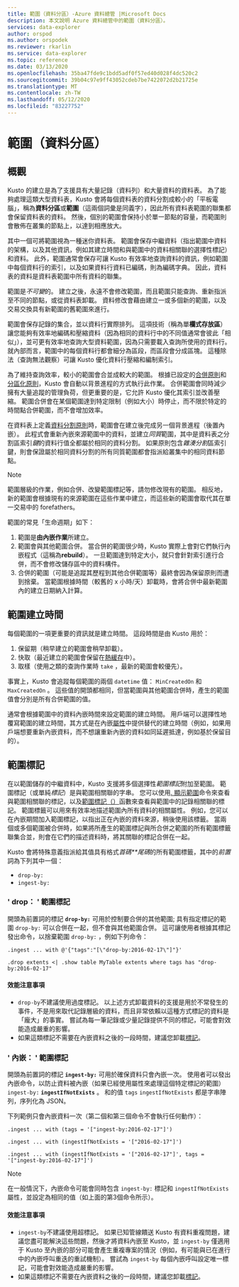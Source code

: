 ```yaml
---
title: 範圍（資料分區）-Azure 資料總管 |Microsoft Docs
description: 本文說明 Azure 資料總管中的範圍（資料分區）。
services: data-explorer
author: orspod
ms.author: orspodek
ms.reviewer: rkarlin
ms.service: data-explorer
ms.topic: reference
ms.date: 03/13/2020
ms.openlocfilehash: 35ba47fde9c1bdd5adf0f57ed40d028f4dc520c2
ms.sourcegitcommit: 39b04c97e9ff43052cdeb7be7422072d2b21725e
ms.translationtype: MT
ms.contentlocale: zh-TW
ms.lasthandoff: 05/12/2020
ms.locfileid: "83227752"
---
```

# <a name="extents-data-shards"></a>範圍（資料分區）

## <a name="overview"></a>概觀

Kusto 的建立是為了支援具有大量記錄（資料列）和大量資料的資料表。 為了能夠處理這類大型資料表，Kusto 會將每個資料表的資料分割成較小的「平板電腦」，稱為**資料分區**或**範圍**（這兩個詞彙是同義字），因此所有資料表範圍的聯集都會保留資料表的資料。 然後，個別的範圍會保持小於單一節點的容量，而範圍則會散佈在叢集的節點上，以達到相應放大。 

其中一個可將範圍視為一種迷你資料表。 範圍會保存中繼資料（指出範圍中資料的架構，以及其他資訊，例如其建立時間和與範圍中的資料相關聯的選擇性標記）和資料。 此外，範圍通常會保存可讓 Kusto 有效率地查詢資料的資訊，例如範圍中每個資料行的索引，以及如果資料行資料已編碼，則為編碼字典。 因此，資料表的資料是資料表範圍中所有資料的聯集。

範圍是*不可變*的。 建立之後，永遠不會修改範圍，而且範圍只能查詢、重新指派至不同的節點，或從資料表卸載。 資料修改會藉由建立一或多個新的範圍，以及交易交換具有新範圍的舊範圍來進行。

範圍會保存記錄的集合，並以資料行實際排列。
這項技術（稱為單**欄式存放區**）讓您能夠有效率地編碼和壓縮資料（因為相同的資料行中的不同值通常會彼此「相似」），並可更有效率地查詢大型資料範圍，因為只需要載入查詢所使用的資料行。 就內部而言，範圍中的每個資料行都會細分為區段，而區段會分成區塊。 這種除法（查詢無法觀察）可讓 Kusto 優化資料行壓縮和編制索引。

為了維持查詢效率，較小的範圍會合並成較大的範圍。
根據已設定的[合併原則](mergepolicy.md)和[分區化原則](shardingpolicy.md)，Kusto 會自動以背景進程的方式執行此作業。
合併範圍會同時減少擁有大量追蹤的管理負荷，但更重要的是，它允許 Kusto 優化其索引並改善壓縮。 範圍合併會在某個範圍達到特定限制（例如大小）時停止，而不限於特定的時間點合併範圍，而不會增加效率。

在資料表上定義[資料分割原則](partitioningpolicy.md)時，範圍會在建立後完成另一個背景進程（後置內嵌）。 此程式會重新內嵌來源範圍中的資料，並建立*同質*範圍，其中是資料表之分割區索引*鍵*的資料行值全都屬於相同的資料分割。 如果原則包含*雜湊分割*區索引鍵，則會保證屬於相同資料分割的所有同質範圍都會指派給叢集中的相同資料節點。

> [!NOTE]
> 範圍層級的作業，例如合併、改變範圍標記等，請勿修改現有的範圍。
> 相反地，新的範圍會根據現有的來源範圍在這些作業中建立，而這些新的範圍會取代其在單一交易中的 forefathers。

範圍的常見「生命週期」如下：

1. 範圍是**由內嵌作業**所建立。
2. 範圍會與其他範圍合併。 當合併的範圍很少時，Kusto 實際上會對它們執行內嵌程式（這稱為**rebuild**）。 一旦範圍達到特定大小，就只會針對索引進行合併，而不會修改儲存區中的資料構件。
3. 合併的範圍（可能是追蹤其歷程到其他合併範圍等）最終會因為保留原則而遭到捨棄。 當範圍根據時間（較舊的 x 小時/天）卸載時，會將合併中最新範圍內的建立日期納入計算。

## <a name="extent-creation-time"></a>範圍建立時間

每個範圍的一項更重要的資訊就是建立時間。 這段時間是由 Kusto 用於：

1. 保留期（稍早建立的範圍會稍早卸載）。
2. 快取（最近建立的範圍會保留在[熱緩存](cachepolicy.md)中）。
3. 取樣（使用之類的查詢作業時 `take` ，最新的範圍會較優先）。

事實上，Kusto 會追蹤每個範圍的兩個 `datetime` 值： `MinCreatedOn` 和 `MaxCreatedOn` 。
這些值的開頭都相同，但當範圍與其他範圍合併時，產生的範圍值會分別是所有合併範圍的值。

通常會根據範圍中的資料內嵌時間來設定範圍的建立時間。 用戶端可以選擇性地覆寫範圍的建立時間，其方式是在內嵌[屬性](../../ingestion-properties.md)中提供替代的建立時間（例如，如果用戶端想要重新內嵌資料，而不想讓重新內嵌的資料如同延遲抵達，例如基於保留目的）。    

## <a name="extent-tagging"></a>範圍標記

在以範圍儲存的中繼資料中，Kusto 支援將多個選擇性*範圍標記*附加至範圍。 範圍標記（或單純*標記*）是與範圍相關聯的字串。 您可以使用[. 顯示範圍](extents-commands.md#show-extents)命令來查看與範圍相關聯的標記，以及[範圍標記（）](../query/extenttagsfunction.md)函數來查看與範圍中的記錄相關聯的標記。
範圍標籤可以用來有效率地描述範圍內所有資料的相關屬性。
例如，您可以在內嵌期間加入範圍標記，以指出正在內嵌的資料來源，稍後使用該標籤。 當兩個或多個範圍被合併時，如果將所產生的範圍標記與所合併之範圍的所有範圍標籤聯集合並，則會在它們的描述資料時，將其關聯的標記合併在一起。

Kusto 會將特殊意義指派給其值具有格式*首碼**尾碼*的所有範圍標籤，其中的*前置*詞為下列其中一個：

* `drop-by:`
* `ingest-by:`

### <a name="drop-by-extent-tags"></a>' drop： ' 範圍標記

開頭為前置詞的標記 **`drop-by:`** 可用於控制要合併的其他範圍; 具有指定標記的範圍 `drop-by:` 可以合併在一起，但不會與其他範圍合併。 這可讓使用者根據其標記發出命令，以捨棄範圍 `drop-by:` ，例如下列命令：

```kusto
.ingest ... with @'{"tags":"[\"drop-by:2016-02-17\"]"}'

.drop extents <| .show table MyTable extents where tags has "drop-by:2016-02-17" 
```

#### <a name="performance-notes"></a>效能注意事項

* `drop-by`不建議使用過度標記。 以上述方式卸載資料的支援是用於不常發生的事件，不是用來取代記錄層級的資料，而且非常依賴以這種方式標記的資料是「龐大」的事實。 嘗試為每一筆記錄或少量記錄提供不同的標記，可能會對效能造成嚴重的影響。
* 如果這類標記不需要在內嵌資料之後的一段時間，建議您卸載[標記](extents-commands.md#drop-extent-tags)。

### <a name="ingest-by-extent-tags"></a>' 內嵌： ' 範圍標記

開頭為前置詞的標記 **`ingest-by:`** 可用於確保資料只會內嵌一次。 使用者可以發出內嵌命令，以防止資料被內嵌（如果已經使用屬性來處理這個特定標記的範圍） `ingest-by:` **`ingestIfNotExists`** 。
和的值 `tags` `ingestIfNotExists` 都是字串陣列，序列化為 JSON。

下列範例只會內嵌資料一次（第二個和第三個命令不會執行任何動作）：

```kusto
.ingest ... with (tags = '["ingest-by:2016-02-17"]')

.ingest ... with (ingestIfNotExists = '["2016-02-17"]')

.ingest ... with (ingestIfNotExists = '["2016-02-17"]', tags = '["ingest-by:2016-02-17"]')
```

> [!NOTE]
> 在一般情況下，內嵌命令可能會同時包含 `ingest-by:` 標記和 `ingestIfNotExists` 屬性，並設定為相同的值（如上面的第3個命令所示）。

#### <a name="performance-notes"></a>效能注意事項

- `ingest-by`不建議使用超標記。
如果已知管線饋送 Kusto 有資料重複問題，建議您盡可能解決這些問題，然後才將資料內嵌至 Kusto，並 `ingest-by` 僅適用于 Kusto 至內嵌的部分可能會產生重複專案的情況（例如，有可能與已在進行中的內嵌呼叫重迭的重試機制）。 嘗試為 `ingest-by` 每個內嵌呼叫設定唯一標記，可能會對效能造成嚴重的影響。
- 如果這類標記不需要在內嵌資料之後的一段時間，建議您卸載[標記](extents-commands.md#drop-extent-tags)。
